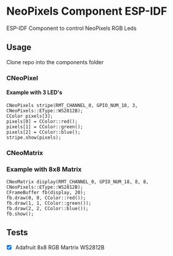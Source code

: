 # NeoPixels Component ESP-IDF
ESP-IDF Component to control NeoPixels RGB Leds

## Usage
Clone repo into the components folder

### CNeoPixel

#### Example with 3 LED's
```
CNeoPixels stripe(RMT_CHANNEL_0, GPIO_NUM_18, 3, CNeoPixels::EType::WS2812B);
CColor pixels[3];
pixels[0] = CColor::red();
pixels[1] = CColor::green();
pixels[2] = CColor::blue();
stripe.show(pixels);
```

### CNeoMatrix

### Example with 8x8 Matrix
```
CNeoMatrix display(RMT_CHANNEL_0, GPIO_NUM_18, 8, 8, CNeoPixels::EType::WS2812B);
CFrameBuffer fb(display, 20);
fb.draw(0, 0, CColor::red());
fb.draw(1, 1, CColor::green());
fb.draw(2, 2, CColor::blue());
fb.show();
```


## Tests
- [x] Adafruit 8x8 RGB Martrix WS2812B 
